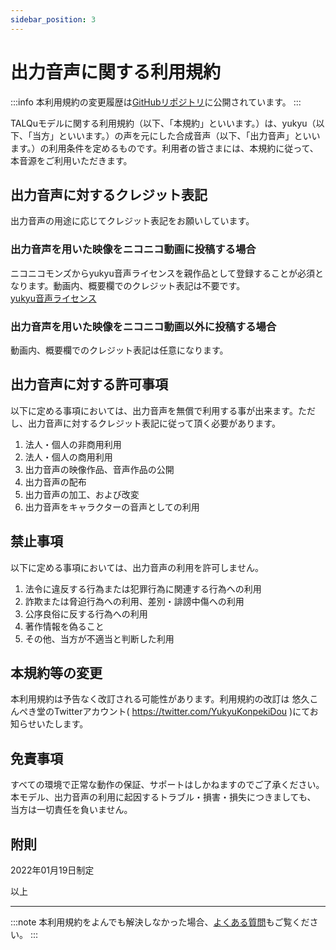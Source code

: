 ```yaml
---
sidebar_position: 3
---
```


# 出力音声に関する利用規約
:::info
本利用規約の変更履歴は[GitHubリポジトリ](https://github.com/yukyu30/yukyu_document/commits/master/docs/term-of-use/voice.md)に公開されています。
:::


TALQuモデルに関する利用規約（以下、「本規約」といいます。）は、yukyu（以下、「当方」といいます。）の声を元にした合成音声（以下、「出力音声」といいます。）の利用条件を定めるものです。利用者の皆さまには、本規約に従って、本音源をご利用いただきます。

## 出力音声に対するクレジット表記
出力音声の用途に応じてクレジット表記をお願いしています。  
### 出力音声を用いた映像をニコニコ動画に投稿する場合
ニコニコモンズからyukyu音声ライセンスを親作品として登録することが必須となります。動画内、概要欄でのクレジット表記は不要です。  
[yukyu音声ライセンス](https://commons.nicovideo.jp/material/nc262823)  

### 出力音声を用いた映像をニコニコ動画以外に投稿する場合
動画内、概要欄でのクレジット表記は任意になります。

## 出力音声に対する許可事項
以下に定める事項においては、出力音声を無償で利用する事が出来ます。ただし、出力音声に対するクレジット表記に従って頂く必要があります。

1. 法人・個人の非商用利用
2. 法人・個人の商用利用
2. 出力音声の映像作品、音声作品の公開
3. 出力音声の配布
4. 出力音声の加工、および改変
5. 出力音声をキャラクターの音声としての利用


## 禁止事項
以下に定める事項においては、出力音声の利用を許可しません。
1. 法令に違反する行為または犯罪行為に関連する行為への利用
2. 詐欺または脅迫行為への利用、差別・誹謗中傷への利用
3. 公序良俗に反する行為への利用
4. 著作情報を偽ること
5. その他、当方が不適当と判断した利用

## 本規約等の変更
本利用規約は予告なく改訂される可能性があります。利用規約の改訂は
悠久こんぺき堂のTwitterアカウント( https://twitter.com/YukyuKonpekiDou )にてお知らせいたします。

## 免責事項
すべての環境で正常な動作の保証、サポートはしかねますのでご了承ください。
本モデル、出力音声の利用に起因するトラブル・損害・損失につきましても、
当方は一切責任を負いません。

## 附則
2022年01月19日制定  

以上  
<hr/>

:::note
本利用規約をよんでも解決しなかった場合、[よくある質問](https://yukyu30.github.io/yukyu-document/docs/faq/)もご覧ください。
:::

